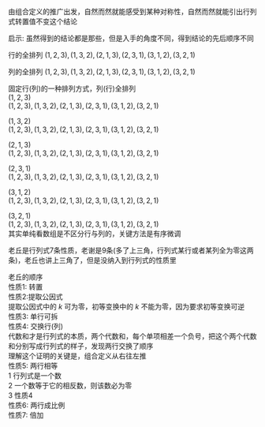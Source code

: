 由组合定义的推广出发，自然而然就能感受到某种对称性，自然而然就能引出行列式转置值不变这个结论  
  
启示: 虽然得到的结论都是那些，但是入手的角度不同，得到结论的先后顺序不同  
  
行的全排列 $(1,2,3),(1,3,2),(2,1,3),(2,3,1),(3,1,2),(3,2,1)$  
  
列的全排列 $(1,2,3),(1,3,2),(2,1,3),(2,3,1),(3,1,2),(3,2,1)$  
  
固定行(列)的一种排列方式，列(行)全排列  
 $(1,2,3)$  
 $(1,2,3),(1,3,2),(2,1,3),(2,3,1),(3,1,2),(3,2,1)$  
  
 $(1,3,2)$  
 $(1,2,3),(1,3,2),(2,1,3),(2,3,1),(3,1,2),(3,2,1)$  
  
 $(2,1,3)$  
 $(1,2,3),(1,3,2),(2,1,3),(2,3,1),(3,1,2),(3,2,1)$  
  
 $(2,3,1)$  
 $(1,2,3),(1,3,2),(2,1,3),(2,3,1),(3,1,2),(3,2,1)$  
  
 $(3,1,2)$  
 $(1,2,3),(1,3,2),(2,1,3),(2,3,1),(3,1,2),(3,2,1)$  
  
 $(3,2,1)$  
 $(1,2,3),(1,3,2),(2,1,3),(2,3,1),(3,1,2),(3,2,1)$  
其实单纯看数组是不区分行与列的，关键方法是有序微调  
  
老丘是行列式7条性质，老谢是9条(多了上三角，行列式某行或者某列全为零这两条)，老丘也讲上三角了，但是没纳入到行列式的性质里  
  
老丘的顺序  
性质1: 转置  
性质2:提取公因式  
提取公因式中的 $k$ 可为零，初等变换中的 $k$ 不能为零，因为要求初等变换可逆  
性质3: 单行可拆  
性质4: 交换行(列)  
代数和才是行列式的本质，两个代数和，每个单项相差一个负号，把这个两个代数和分别写成行列式的样子，发现两行交换了顺序  
理解这个证明的关键是，组合定义从右往左推  
性质5: 两行相等  
1 行列式是一个数  
2 一个数等于它的相反数，则该数必为零  
3 性质4  
性质6: 两行成比例  
性质7: 倍加  
